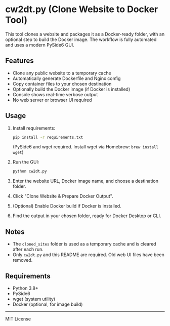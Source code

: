 # cw2dt.py (Clone Website to Docker Tool)

This tool clones a website and packages it as a Docker-ready folder, with an optional step to build the Docker image. The workflow is fully automated and uses a modern PySide6 GUI.

## Features
- Clone any public website to a temporary cache
- Automatically generate Dockerfile and Nginx config
- Copy container files to your chosen destination
- Optionally build the Docker image (if Docker is installed)
- Console shows real-time verbose output
- No web server or browser UI required

## Usage
1. Install requirements:
   ```bash
   pip install -r requirements.txt
   ```
   (PySide6 and wget required. Install wget via Homebrew: `brew install wget`)

2. Run the GUI:
   ```bash
   python cw2dt.py
   ```

3. Enter the website URL, Docker image name, and choose a destination folder.
4. Click "Clone Website & Prepare Docker Output".
5. (Optional) Enable Docker build if Docker is installed.
6. Find the output in your chosen folder, ready for Docker Desktop or CLI.

## Notes
- The `cloned_sites` folder is used as a temporary cache and is cleared after each run.
- Only `cw2dt.py` and this README are required. Old web UI files have been removed.

## Requirements
- Python 3.8+
- PySide6
- wget (system utility)
- Docker (optional, for image build)

---
MIT License